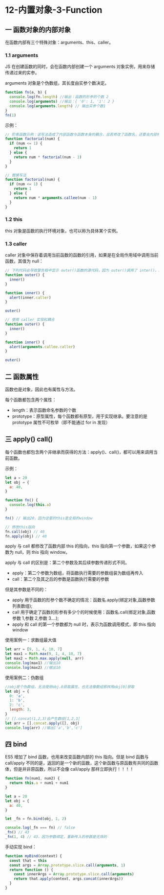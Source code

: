 # 12-内置对象-3-Function

## 一 函数对象的内部对象

在函数内部有三个特殊对象：arguments、this、caller。

### 1.1 arguments

JS 在创建函数的同时，会在函数内部创建一个 arguments 对象实例，用来存储传递过来的实参。

arguments 对象是个伪数组，其长度由实参个数决定。

```js
function fn(a, b) {
  console.log(fn.length) //输出：函数的形参的个数 2
  console.log(arguments) //输出：{ '0': 1, '1': 2 }
  console.log(arguments.length) // 输出实参个数1
}
fn(1)
```

示例：

```js
// 阶乘函数示例：该写法造成了内部函数与函数本身的耦合，且若修改了函数名，还要去内部修改一次递归调用明
function factorial(num) {
  if (num <= 1) {
    return 1
  } else {
    return num * factorial(num - 1)
  }
}

// 替换写法
function factorial(num) {
  if (num <= 1) {
    return 1
  } else {
    return num * arguments.callee(num - 1)
  }
}
```

### 1.2 this

this 对象是函数的执行环境对象，也可以称为具体某个实例。

### 1.3 caller

caller 对象中保存着调用当前函数的函数的引用，如果是在全局作用域中调用当前函数，其值为 null：

```js
// 下列代码会导致警告框中显示 outer()函数的源代码，因为 outer()调用了 inter()，所以inner.caller 就指向 outer()。
function outer() {
  inner()
}

function inner() {
  alert(inner.caller)
}

outer()

// 使用 caller 实现松耦合
function outer() {
  inner()
}

function inner() {
  alert(arguments.callee.caller)
}

outer()
```

## 二 函数属性

函数也是对象，因此也有属性与方法。

每个函数都包含两个属性：

- length：表示函数命名参数的个数
- prototype：原型属性，每个函数都有原型，用于实现继承。要注意的是 prototype 属性不可枚举（即不能通过 for in 发现）

## 三 apply() call()

每个函数也都包含两个非继承而获得的方法：apply()、call()，都可以用来调用当前函数。

示例：

```js
let a = 20
let obj = {
  a: 40,
}

function fn() {
  console.log(this.a)
}

fn() // 输出20，因为这里的this是全局的window

// 修改this指向
fn.call(obj) // 40
fn.apply(obj) // 40
```

apply 与 call 都修改了函数内部 this 的指向，this 指向第一个参数，如果这个参数为 null，则 this 指向 window。

apply 与 call 的区别是：第二个参数及其后续参数传递形式不同。

- apply：第二个参数为数组，将函数执行需要的参数组装为数组再传入
- call：第二个及其之后的参数是函数执行需要的参数

但是其参数是不同的：

- apply 用于函数的形参个数不确定的情况：函数名.apply(绑定对象,函数参数列表数组);
- call 用于确定了函数的形参有多少个的时候使用：函数名.call(绑定对象,函数参数 1,参数 2,参数 3....);
- apply 和 call 的第一个参数都为 null 时，表示为函数调用模式，即 this 指向 window

使用案例一：求数组最大值

```javascript
let arr = [9, 1, 4, 10, 7]
let max1 = Math.max(9, 1, 4, 10, 7)
let max2 = Math.max.apply(null, arr)
console.log(max1) //输出10
console.log(max2) //输出10
```

使用案例二：伪数组

```javascript
//obj是个伪数组，无法使用obj.0获取属性，也无法像数组那样用obj[0]获取
let obj = {
  0: 'a',
  1: 'b',
  2: 'c',
  length: 3,
}
// [].concat(1,2,3)会产生数组[1,2,3]
let arr = [].concat.apply([], obj)
console.log(arr) //输出['a','b','c']
```

## 四 bind

ES5 增加了 bind 函数，也用来改变函数内部的 this 指向。但是 bind 函数与 call/apply 不同的是，返回的是一个新的函数，这个新函数与原函数有共同的函数体，但是并非原函数，所以不会像 call/apply 那样立即执行！！！！

```js
function fn(num1, num2) {
  return this.a + num1 + num1
}

let a = 20
let obj = {
  a: 40,
}

let _fn = fn.bind(obj, 1, 2)

console.log(_fn === fn) // false
_fn() // 43
_fn(1, 4) // 43，因为参数绑定，重新传入的参数是无效的
```

手动实现 bind：

```js
function myBind(context) {
  const that = this
  const args = Array.prototype.slice.call(arguments, 1)
  return function () {
    const innerArgs = Array.prototype.slice.call(arguments)
    return that.apply(context, args.concat(innerArgs))
  }
}
```
